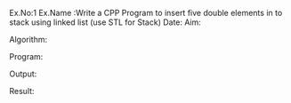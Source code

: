 Ex.No:1
Ex.Name :Write a CPP Program to insert five double elements in to stack using linked list (use STL for Stack)
Date:
Aim:


Algorithm:





Program:



Output:



Result:


